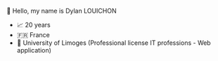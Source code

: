 👋 Hello, my name is Dylan LOUICHON
- 📈 20 years
- 🇫🇷  France
- 🏫 University of Limoges (Professional license IT professions - Web application)


